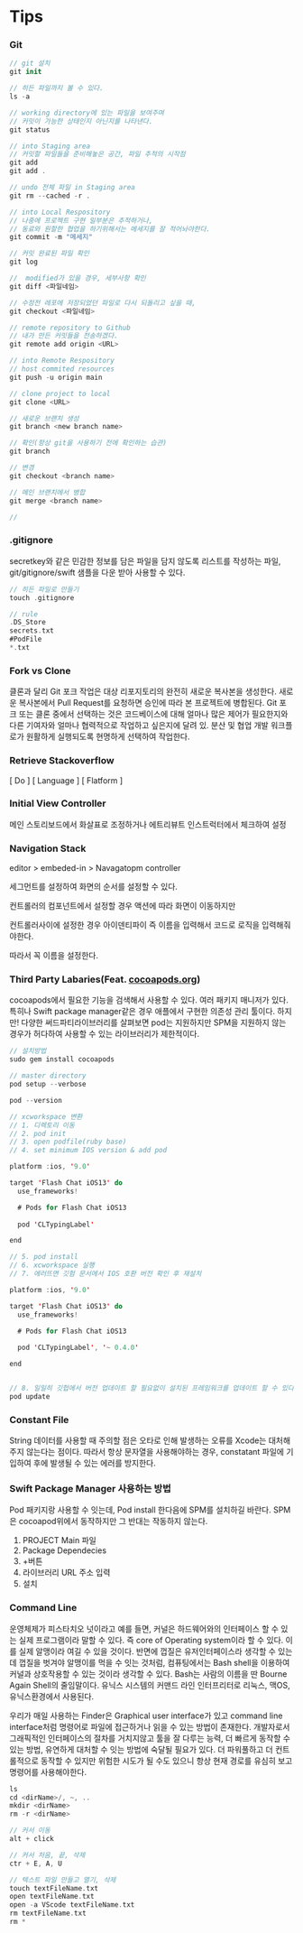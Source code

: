 # Tips

### Git

```swift
// git 설치
git init

// 히든 파일까지 볼 수 있다.
ls -a

// working directory에 있는 파일을 보여주며
// 커밋이 가능한 상태인지 아닌지를 나타낸다.
git status

// into Staging area
// 커밋할 파일들을 준비해놓은 공간, 파일 추적의 시작점
git add 
git add .

// undo 전체 파일 in Staging area
git rm --cached -r .

// into Local Respository
// 나중에 프로젝트 구현 일부분은 추적하거나,
// 동료와 원할한 협업을 하기위해서는 메세지를 잘 적어놔야한다.
git commit -m "메세지"

// 커밋 완료된 파일 확인
git log

//  modified가 있을 경우, 세부사항 확인
git diff <파일네임>

// 수정전 레포에 저장되었던 파일로 다시 되돌리고 싶을 때,
git checkout <파일네임>

// remote repository to Github
// 내가 만든 커밋들을 전송하겠다.
git remote add origin <URL>

// into Remote Respository
// host commited resources
git push -u origin main

// clone project to local
git clone <URL>

// 새로운 브랜치 생성
git branch <new branch name>

// 확인(항상 git을 사용하기 전에 확인하는 습관)
git branch

// 변경
git checkout <branch name>

// 메인 브랜치에서 병합
git merge <branch name>

//
```



### .gitignore

secretkey와 같은 민감한 정보를 담은 파일을 담지 않도록 리스트를 작성하는 파일, git/gitignore/swift 샘플을 다운 받아 사용할 수 있다.

```swift
// 히든 파일로 만들기
touch .gitignore

// rule
.DS_Store
secrets.txt
#PodFile
*.txt
```



### Fork vs Clone

클론과 달리 Git 포크 작업은 대상 리포지토리의 완전히 새로운 복사본을 생성한다. 새로운 복사본에서 Pull Request를 요청하면 승인에 따라 본 프로젝트에 병합된다. Git 포크 또는 클론 중에서 선택하는 것은 코드베이스에 대해 얼마나 많은 제어가 필요한지와 다른 기여자와 얼마나 협력적으로 작업하고 싶은지에 달려 있. 분산 및 협업 개발 워크플로가 원활하게 실행되도록 현명하게 선택하여 작업한다.



### Retrieve Stackoverflow

\[ Do ] \[ Language ] \[ Flatform ]



### Initial View Controller

메인 스토리보드에서 화살표로 조정하거나 에트리뷰트 인스트럭터에서 체크하여 설정



### Navigation Stack

editor > embeded-in > Navagatopm controller

세그먼트를 설정하여 화면의 순서를 설정할 수 있다.

컨트롤러의 컴포넌트에서 설정할 경우 액션에 따라 화면이 이동하지만

컨트롤러사이에 설정한 경우 아이덴티파이 즉 이름을 입력해서 코드로 로직을 입력해줘야한다.

따라서 꼭 이름을 설정한다.



### Third Party Labaries(Feat. [cocoapods.org](http://cocoapods.org))

cocoapods에서 필요한 기능을 검색해서 사용할 수 있다. 여러 패키지 매니저가 있다. 특히나 Swift package manager같은 경우 애플에서 구현한 의존성 관리 툴이다. 하지만! 다양한 써드파티라이브러리를 살펴보면 pod는 지원하지만 SPM을 지원하지 않는 경우가 허다하여 사용할 수 있는 라이브러리가 제한적이다.

```swift
// 설치방법
sudo gem install cocoapods

// master directory
pod setup --verbose

pod --version

// xcworkspace 변환
// 1. 디렉토리 이동
// 2. pod init
// 3. open podfile(ruby base)
// 4. set minimum IOS version & add pod

platform :ios, '9.0'

target 'Flash Chat iOS13' do
  use_frameworks!

  # Pods for Flash Chat iOS13
  
  pod 'CLTypingLabel'

end

// 5. pod install
// 6. xcworkspace 실행
// 7. 에러뜨면 깃험 문서에서 IOS 호환 버전 확인 후 재설치

platform :ios, '9.0'

target 'Flash Chat iOS13' do
  use_frameworks!

  # Pods for Flash Chat iOS13
  
  pod 'CLTypingLabel', '~ 0.4.0'

end


// 8. 일일히 깃헙에서 버전 업데이트 할 필요없이 설치된 프레임워크를 업데이트 할 수 있다.
pod update

```



### Constant File

String 데이터를 사용할 때 주의할 점은 오타로 인해 발생하는 오류를 Xcode는 대처해주지 않는다는 점이다. 따라서 항상 문자열을 사용해야하는 경우, constatant 파일에 기입하여 후에 발생될 수 있는 에러를 방지한다.



### Swift Package Manager 사용하는 방법

Pod 패키지랑 사용할 수 잇는데, Pod install 한다음에 SPM를 설치하길 바란다. SPM은 cocoapod위에서 동작하지만 그 반대는 작동하지 않는다.

1. PROJECT Main 파일
2. Package Dependecies
3. \+버튼
4. 라이브러리 URL 주소 입력
5. 설치



### Command Line

운영체제가 피스타치오 넛이라고 예를 들면, 커널은 하드웨어와의 인터페이스 할 수 있는 실제 프로그램이라 말할 수 있다. 즉 core of Operating system이라 할 수 있다. 이를 실제 알맹이라 여길 수 있을 것이다. 반면에 껍질은 유저인터페이스라 생각할 수 있는데 껍질을 벗겨야 알맹이를 먹을 수 잇는 것처럼, 컴퓨팅에서는 Bash shell을 이용하여 커널과 상호작용할 수 있는 것이라 생각할 수 있다. Bash는 사람의 이름을 딴 Bourne Again Shell의 줄임말이다. 유닉스 시스템의 커맨드 라인 인터프리터로 리눅스, 맥OS, 유닉스환경에서 사용된다.

우리가 매일 사용하는 Finder은 Graphical user interface가 있고 command line interface처럼 명령어로 파일에 접근하거나 읽을 수 있는 방법이 존재한다. 개발자로서 그래픽적인 인터페이스의 절차를 거치지않고 툴을 잘 다루는 능력, 더 빠르게 동작할 수 있는 방법, 유연하게 대처할 수 잇는 방법에 숙달될 필요가 있다. 더 파워풀하고 더 컨트롤적으로 동작할 수 있지만 위험한 시도가 될 수도 있으니 항상 현재 경로를 유심히 보고 명령어를 사용해야한다.

```swift
ls
cd <dirName>/, ~, ..
mkdir <dirName>
rm -r <dirName>

// 커서 이동
alt + click 

// 커서 처음, 끝, 삭제
ctr + E, A, U

// 텍스트 파일 만들고 열기, 삭제
touch textFileName.txt
open textFileName.txt
open -a VScode textFileName.txt
rm textFileName.txt
rm *
```
